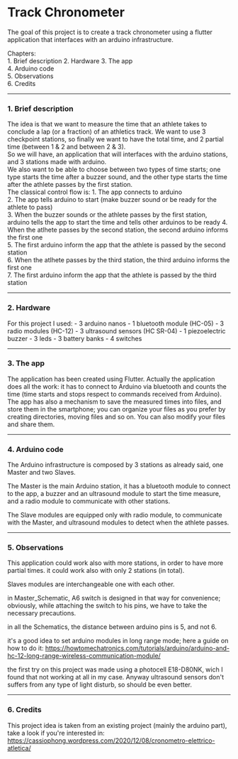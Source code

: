 # Track Chronometer
The goal of this project is to create a track chronometer using a flutter application that interfaces with an arduino infrastructure.

Chapters:                                                                                                                                                           
          1. Brief description
          2. Hardware
          3. The app                                                                                                                                                 
          4. Arduino code                                                                                                                                           
          5. Observations                                                                                                                                           
          6. Credits
 
_________________________
### 1. Brief description
The idea is that we want to measure the time that an athlete takes to conclude a lap (or a fraction) of an athletics track. We want to use 3 checkpoint stations, so finally we want to have the total time, and 2 partial time (between 1 & 2 and between 2 & 3).                                                                       
So we will have, an application that will interfaces with the arduino stations, and 3 stations made with arduino.                                                   
We also want to be able to choose between two types of time starts; one type starts the time after a buzzer sound, and the other type starts the time after the athlete passes by the first station.                                                                                                                                 
The classical control flow is: 1. The app connects to arduino                                                                                                       
                               2. The app tells arduino to start (make buzzer sound or be ready for the athlete to pass)                                             
                               3. When the buzzer sounds or the athlete passes by the first station, arduino tells the app to start the time and tells other arduinos to be ready                                4. When the atlhete passes by the second station, the second arduino informs the first one                                           
                               5. The first arduino inform the app that the athlete is passed by the second station                                                 
                               6. When the atlhete passes by the third station, the third arduino informs the first one                                             
                               7. The first arduino inform the app that the athlete is passed by the third station                                                   
_________________________
### 2. Hardware
For this project I used: 
                        - 3 arduino nanos
                        - 1 bluetooth module (HC-05)
                        - 3 radio modules (HC-12)
                        - 3 ultrasound sensors (HC SR-04)
                        - 1 piezoelectric buzzer
                        - 3 leds
                        - 3 battery banks
                        - 4 switches
_________________________
### 3. The app
The application has been created using Flutter.
Actually the application does all the work: it has to connect to Arduino via bluetooth and counts the time (time starts and stops respect to commands received from Arduino).
The app has also a mechanism to save the measured times into files, and store them in the smartphone; you can organize your files as you prefer by creating directories, moving files and so on. You can also modify your files and share them.
_______________________
### 4. Arduino code
The Arduino infrastructure is composed by 3 stations as already said, one Master and two Slaves.

The Master is the main Arduino station, it has a bluetooth module to connect to the app, a buzzer and an ultrasound module to start the time measure, and a radio module to communicate with other stations.

The Slave modules are equipped only with radio module, to communicate with the Master, and ultrasound modules to detect when the athlete passes.
_______________________
### 5. Observations
This application could work also with more stations, in order to have more partial times. it could work also with only 2 stations (in total).

Slaves modules are interchangeable one with each other.

in Master_Schematic, A6 switch is designed in that way for convenience; obviously, while attaching the switch to his pins, we have to take the necessary precautions.

in all the Schematics, the distance between arduino pins is 5, and not 6.

it's a good idea to set arduino modules in long range mode; here a guide on how to do it: https://howtomechatronics.com/tutorials/arduino/arduino-and-hc-12-long-range-wireless-communication-module/

the first try on this project was made using a photocell E18-D80NK, wich I found that not working at all in my case. Anyway ultrasound sensors don't suffers from any type of light disturb, so should be even better.
_______________________
### 6. Credits
This project idea is taken from an existing project (mainly the arduino part), take a look if you're interested in:
https://cassiophong.wordpress.com/2020/12/08/cronometro-elettrico-atletica/
